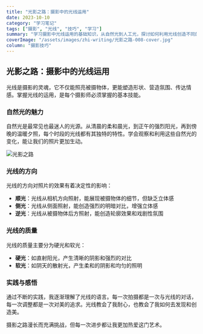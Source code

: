 ```yaml
---
title: "光影之路：摄影中的光线运用"
date: 2023-10-10
category: "学习笔记"
tags: ["摄影", "光线", "技巧", "学习"]
summary: "学习摄影中光线运用的基础知识，从自然光到人工光，探讨如何利用光线创造不同的视觉效果和情感表达。"
coverImage: "/assets/images/zhi-writing/光影之路-008-cover.jpg"
column: "摄影技巧"
---
```


## 光影之路：摄影中的光线运用

光线是摄影的灵魂，它不仅能照亮被摄物体，更能塑造形状、营造氛围、传达情感。掌握光线的运用，是每个摄影师必须掌握的基本技能。

### 自然光的魅力

自然光是最常见也最迷人的光源。从清晨的柔和晨光，到正午的强烈阳光，再到傍晚的温暖夕照，每个时段的光线都有其独特的特性。学会观察和利用这些自然光的变化，能让我们的照片更加生动。

![光影之路](/assets/images/zhi-writing/光影之路-008-cover.jpg)

### 光线的方向

光线的方向对照片的效果有着决定性的影响：
- **顺光**：光线从相机方向照射，能展现被摄物体的细节，但缺乏立体感
- **侧光**：光线从侧面照射，能创造强烈的明暗对比，增强立体感
- **逆光**：光线从被摄物体后方照射，能创造轮廓效果和戏剧性氛围

### 光线的质量

光线的质量主要分为硬光和软光：
- **硬光**：如直射阳光，产生清晰的阴影和强烈的对比
- **软光**：如阴天的散射光，产生柔和的阴影和均匀的照明

### 实践与感悟

通过不断的实践，我逐渐理解了光线的语言。每一次拍摄都是一次与光线的对话，每一次调整都是一次对美的追求。光线教会了我耐心，也教会了我如何去发现和创造美。

摄影之路漫长而充满挑战，但每一次进步都让我更加热爱这门艺术。
